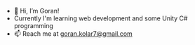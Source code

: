 - 👋 Hi, I’m Goran!
- Currently I'm learning web development and some Unity C# programming
- 📫 Reach me at goran.kolar7@gmail.com



<!---
GoranK89/GoranK89 is a ✨ special ✨ repository because its `README.md` (this file) appears on your GitHub profile.
You can click the Preview link to take a look at your changes.
--->
